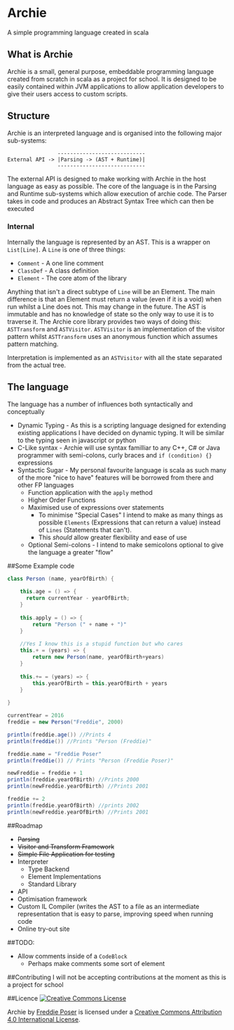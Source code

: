# Archie
A simple programming language created in scala

## What is Archie
Archie is a small, general purpose, embeddable programming language created from scratch in
scala as a project for school. It is designed to be easily contained within JVM applications
to allow application developers to give their users access to custom scripts.

## Structure
Archie is an interpreted language and is organised into the following major sub-systems:
 
                    ----------------------------
    External API -> |Parsing -> (AST + Runtime)|
                    ----------------------------
                    
The external API is designed to make working with Archie in the host language as easy as
possible. The core of the language is in the Parsing and Runtime sub-systems which allow
execution of archie code. The Parser takes in code and produces an Abstract Syntax Tree
which can then be executed

### Internal
Internally the language is represented by an AST. This is a wrapper on `List[Line]`. A `Line` is
one of three things:
* `Comment` - A one line comment
* `ClassDef` - A class definition 
* `Element` - The core atom of the library

Anything that isn't a direct subtype of `Line` will be an Element. The main difference is that an
Element must return a value (even if it is a void) when run whilst a Line does not. This may change
in the future. The AST is immutable and has no knowledge of state so the only way to use it is to
traverse it. The Archie core library provides two ways of doing this: `ASTTransform` and `ASTVisitor`.
`ASTVisitor` is an implementation of the visitor pattern whilst `ASTTransform` uses an anonymous function
 which assumes pattern matching.
 
 Interpretation is implemented as an `ASTVisitor` with all the state separated from the actual tree.

## The language
The language has a number of influences both syntactically and conceptually

* Dynamic Typing - As this is a scripting language designed for extending existing
    applications I have decided on dynamic typing. It will be similar to the typing
    seen in javascript or python  
* C-Like syntax - Archie will use syntax familliar to any C++, C# or Java programmer 
    with semi-colons, curly braces and `if (condition) {}` expressions
* Syntactic Sugar - My personal favourite language is scala as such many of the more "nice
    to have" features will be borrowed from there and other FP languages
    * Function application with the `apply` method
    * Higher Order Functions
    * Maximised use of expressions over statements
        * To minimise "Special Cases" I intend to make as many things as possible `Elements`
            (Expressions that can return a value) instead of `Lines` (Statements that can't).
        * This *should* allow greater flexibility and ease of use
    * Optional Semi-colons - I intend to make semicolons optional to give the language a greater
        "flow"
        
##Some Example code
```scala
class Person (name, yearOfBirth) {
    
    this.age = () => {
      return currentYear - yearOfBirth;
    }
    
    this.apply = () => {
        return "Person (" + name + ")"
    }
    
    //Yes I know this is a stupid function but who cares
    this.+ = (years) => {
        return new Person(name, yearOfBirth+years)
    }
    
    this.+= = (years) => {
        this.yearOfBirth = this.yearOfBirth + years
    }
    
}

currentYear = 2016
freddie = new Person("Freddie", 2000)

println(freddie.age()) //Prints 4
println(freddie()) //Prints "Person (Freddie)"

freddie.name = "Freddie Poser"
println(freddie()) // Prints "Person (Freddie Poser)"

newFreddie = freddie + 1
println(freddie.yearOfBirth) //Prints 2000
println(newFreddie.yearOfBirth) //Prints 2001

freddie += 2
println(freddie.yearOfBirth) //prints 2002
println(newFreddie.yearOfBirth) //Prints 2001
```

##Roadmap
- ~~Parsing~~
- ~~Visitor and Transform Framework~~
- ~~Simple File Application for testing~~
- Interpreter
    - Type Backend
    - Element Implementations
    - Standard Library
- API
- Optimisation framework
- Custom IL Compiler (writes the AST to a file as an intermediate representation that is easy to parse,
improving speed when running code
- Online try-out site

##TODO:
* Allow comments inside of a `CodeBlock`
    * Perhaps make comments some sort of element

##Contributing
I will not be accepting contributions at the moment as this is a project for school

##Licence 
<a rel="license" href="http://creativecommons.org/licenses/by/4.0/"><img alt="Creative Commons License" style="border-width:0" src="https://i.creativecommons.org/l/by/4.0/88x31.png" /></a>

<span xmlns:dct="http://purl.org/dc/terms/" property="dct:title">Archie</span> by <a xmlns:cc="http://creativecommons.org/ns#" href="https://vogonjeltz.com" property="cc:attributionName" rel="cc:attributionURL">Freddie Poser</a> is licensed under a <a rel="license" href="http://creativecommons.org/licenses/by/4.0/">Creative Commons Attribution 4.0 International License</a>.